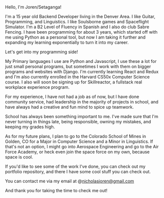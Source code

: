 Hello, I'm Joren/Setaganga!

I'm a 15 year old Backend Developer living in the Denver Area.
I like Guitar, Programming, and Linguistics. I like Soulsborne games and Spaceflight Simulator. I'm a B2 Level of Fluency in Spanish and I also do club Sabre Fencing. I have been programming for about 3 years, which started off with me using Python as a personal tool, but now I am taking it further and expanding my learning exponentially to turn it into my career.

Let's get into my programming side!

My Primary languages I use are Python and Javascript, I use these a lot for just small personal programs, but sometimes I work with them on bigger programs and websites with Django. I'm currently learning React and Redux and I'm also currently enrolled in the Harvard CS50x Computer Science course. I also will soon be signing up for Skillreactor, a fullstack real workplace experience program.

For my experience, I have not had a job as of now, but I have done community service, had leadership in the majority of projects in school, and have always had a creative and fun mind to spice up teamwork. 

School has always been something important to me. I've made sure that I'm never turning in things late, being responsible, owning my mistakes, and keeping my grades high.

As for my future plans, I plan to go to the Colorado School of Mines in Golden, CO for a Major in Computer Science and a Minor in Linguistics. If that's not an option, I might go into Aerospace Engineering and go to the Air Force Academy, or heck even join the space force on my own, because space is cool.

If you'd like to see some of the work I've done, you can check out my portfolio repository, and there I have some cool stuff you can check out.

You can contact me via my email at @nicholasjoren@gmail.com

And thank you for taking the time to check me out!
